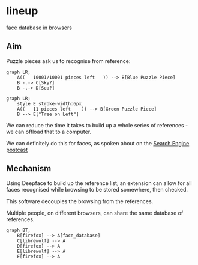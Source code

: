 # lineup
face database in browsers

## Aim

Puzzle pieces ask us to recognise from reference:
```mermaid
graph LR;
    A((   10001/10001 pieces left   )) --> B[Blue Puzzle Piece]
    B -.-> C[Sky?]
    B -.-> D[Sea?]
```

```mermaid
graph LR;
    style E stroke-width:6px
    A((   11 pieces left    )) --> B[Green Puzzle Piece]
    B --> E["Tree on Left"]
```
We can reduce the time it takes to build up a whole series of references - we can offload that to a computer.

We can definitely do this for faces, as spoken about on the [Search Engine postcast](https://podcasts.apple.com/gb/podcast/should-this-creepy-search-engine-exist/id1614253637?i=1000655151849)

## Mechanism

Using Deepface to build up the reference list, an extension can allow for all faces recognised while browsing to be stored somewhere, then checked. 

This software decouples the browsing from the references.

Multiple people, on different browsers, can share the same database of references.

```mermaid
graph BT;
    B[firefox] --> A[face_database]
    C[librewolf] --> A
    D[firefox] --> A
    E[librewolf] --> A
    F[firefox] --> A
```
